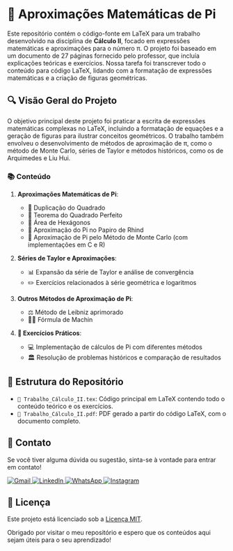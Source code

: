 # 🧮 Aproximações Matemáticas de Pi

Este repositório contém o código-fonte em LaTeX para um trabalho desenvolvido na disciplina de **Cálculo II**, focado em expressões matemáticas e aproximações para o número π. O projeto foi baseado em um documento de 27 páginas fornecido pelo professor, que incluía explicações teóricas e exercícios. Nossa tarefa foi transcrever todo o conteúdo para código LaTeX, lidando com a formatação de expressões matemáticas e a criação de figuras geométricas.

## 🔍 Visão Geral do Projeto

O objetivo principal deste projeto foi praticar a escrita de expressões matemáticas complexas no LaTeX, incluindo a formatação de equações e a geração de figuras para ilustrar conceitos geométricos. O trabalho também envolveu o desenvolvimento de métodos de aproximação de π, como o método de Monte Carlo, séries de Taylor e métodos históricos, como os de Arquimedes e Liu Hui.

### 📚 Conteúdo

1. **Aproximações Matemáticas de Pi**:
   - 📐 Duplicação do Quadrado
   - 🧮 Teorema do Quadrado Perfeito
   - 🔷 Área de Hexágonos
   - 📜 Aproximação do Pi no Papiro de Rhind
   - 🎲 Aproximação de Pi pelo Método de Monte Carlo (com implementações em C e R)

2. **Séries de Taylor e Aproximações**:
   - 📊 Expansão da série de Taylor e análise de convergência
   - ✏️ Exercícios relacionados à série geométrica e logaritmos

3. **Outros Métodos de Aproximação de Pi**:
   - ⚖️ Método de Leibniz aprimorado
   - 🧑‍🔬 Fórmula de Machin

4. **📖 Exercícios Práticos**:
   - 💻 Implementação de cálculos de Pi com diferentes métodos
   - 🏛️ Resolução de problemas históricos e comparação de resultados

## 📂 Estrutura do Repositório

- `📄 Trabalho_Cálculo_II.tex`: Código principal em LaTeX contendo todo o conteúdo teórico e os exercícios.
- `📑 Trabalho_Cálculo_II.pdf`: PDF gerado a partir do código LaTeX, com o documento completo.

## 💬 Contato

Se você tiver alguma dúvida ou sugestão, sinta-se à vontade para entrar em contato!

<p align="left">
  <a href="mailto:pablocaballero07@gmail.com" title="Gmail">
    <img src="https://img.shields.io/badge/-Gmail-FF0000?style=flat-square&labelColor=FF0000&logo=gmail&logoColor=white" alt="Gmail"/>
  </a>
  <a href="https://www.linkedin.com/in/pabl0maciel" title="LinkedIn">
    <img src="https://img.shields.io/badge/-Linkedin-0e76a8?style=flat-square&logo=Linkedin&logoColor=white" alt="LinkedIn"/>
  </a>
  <a href="https://wa.me/11963934212" title="WhatsApp">
    <img src="https://img.shields.io/badge/-WhatsApp-25d366?style=flat-square&labelColor=25d366&logo=whatsapp&logoColor=white" alt="WhatsApp"/>
  </a>
  <a href="https://www.instagram.com/pabl0maciel" title="Instagram">
    <img src="https://img.shields.io/badge/-Instagram-DF0174?style=flat-square&labelColor=DF0174&logo=instagram&logoColor=white" alt="Instagram"/>
  </a>
</p>

## 📜 Licença

Este projeto está licenciado sob a [Licença MIT](LICENSE).

Obrigado por visitar o meu repositório e espero que os conteúdos aqui sejam úteis para o seu aprendizado!
